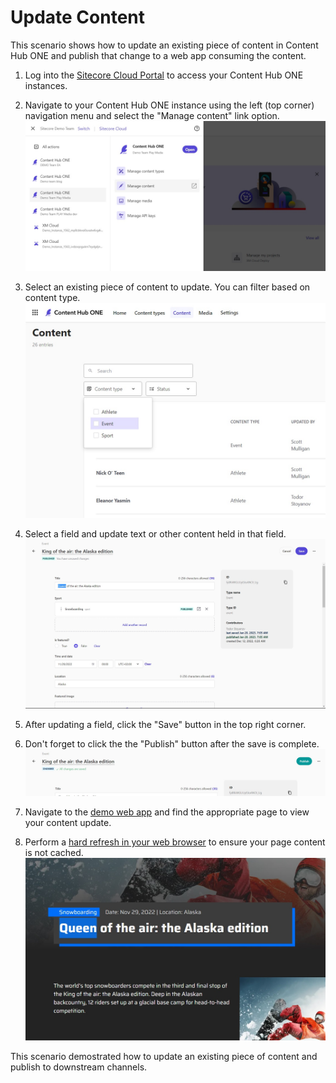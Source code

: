 # Update Content

This scenario shows how to update an existing piece of content in Content Hub ONE and publish that change to a web app consuming the content.

1. Log into the [Sitecore Cloud Portal](https://portal.sitecorecloud.io/) to access your Content Hub ONE instances.

2. Navigate to your Content Hub ONE instance using the left (top corner) navigation menu and select the "Manage content" link option.
![Cloud Portal Navigation](./media/chone-cms-update-content-1.jpg)

1. Select an existing piece of content to update. You can filter based on content type.
![Filter Content Types](./media/chone-cms-update-content-2.jpg)

1. Select a field and update text or other content held in that field.
![Update Text Field](./media/chone-cms-update-content-3.jpg)

1. After updating a field, click the "Save" button in the top right corner.

2. Don't forget to click the the "Publish" button after the save is complete.
![Publish Content Update](./media/chone-cms-update-content-4.jpg)

1. Navigate to the [demo web app](https://{{demoName}}-media.sitecoredemo.com) and find the appropriate page to view your content update.

2. Perform a [hard refresh in your web browser](https://www.documate.org/resources/what-is-a-hard-refresh-how-to-do-a-hard-refresh-in-any-browser) to ensure your page content is not cached.
![Refresh Content](./media/chone-cms-update-content-5.jpg)

This scenario demostrated how to update an existing piece of content and publish to downstream channels.
